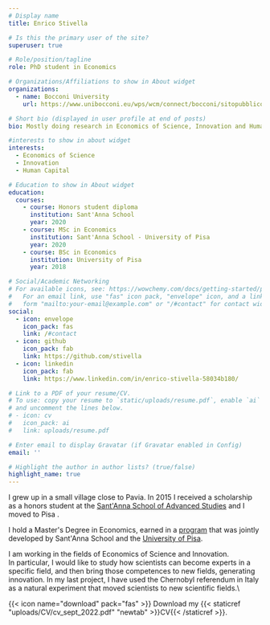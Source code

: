 ```yaml
---
# Display name
title: Enrico Stivella

# Is this the primary user of the site?
superuser: true

# Role/position/tagline
role: PhD student in Economics

# Organizations/Affiliations to show in About widget
organizations:
  - name: Bocconi University
    url: https://www.unibocconi.eu/wps/wcm/connect/bocconi/sitopubblico_en/navigation+tree/home/

# Short bio (displayed in user profile at end of posts)
bio: Mostly doing research in Economics of Science, Innovation and Human Capital. If not, playing basketball

#interests to show in about widget 
interests:
  - Economics of Science
  - Innovation
  - Human Capital

# Education to show in About widget
education:
  courses:
    - course: Honors student diploma
      institution: Sant'Anna School
      year: 2020
    - course: MSc in Economics
      institution: Sant'Anna School - University of Pisa
      year: 2020
    - course: BSc in Economics
      institution: University of Pisa
      year: 2018

# Social/Academic Networking
# For available icons, see: https://wowchemy.com/docs/getting-started/page-builder/#icons
#   For an email link, use "fas" icon pack, "envelope" icon, and a link in the
#   form "mailto:your-email@example.com" or "/#contact" for contact widget.
social:
  - icon: envelope
    icon_pack: fas
    link: /#contact
  - icon: github
    icon_pack: fab
    link: https://github.com/stivella
  - icon: linkedin
    icon_pack: fab
    link: https://www.linkedin.com/in/enrico-stivella-58034b180/

# Link to a PDF of your resume/CV.
# To use: copy your resume to `static/uploads/resume.pdf`, enable `ai` icons in `params.toml`,
# and uncomment the lines below.
# - icon: cv
#   icon_pack: ai
#   link: uploads/resume.pdf

# Enter email to display Gravatar (if Gravatar enabled in Config)
email: ''

# Highlight the author in author lists? (true/false)
highlight_name: true
---
```



I grew up in a small village close to Pavia. In 2015 I received a scholarship as a honors student at the [Sant'Anna School of Advanced Studies](https://www.santannapisa.it/en) and I moved to Pisa .

I hold a Master's Degree in Economics, earned in a [program](https://mse.ec.unipi.it) that was jointly developed by Sant'Anna School and the [University of Pisa](https://www.ec.unipi.it).

I am working in the fields of Economics of Science and Innovation.\
In particular, I would like to study how scientists can become experts in a specific field, and then bring those competences to new fields, generating innovation.
In my last project, I have used the Chernobyl referendum in Italy as a natural experiment that moved scientists to new scientific fields.\

{{< icon name="download" pack="fas" >}} Download my {{< staticref "uploads/CV/cv_sept_2022.pdf" "newtab" >}}CV{{< /staticref >}}.
